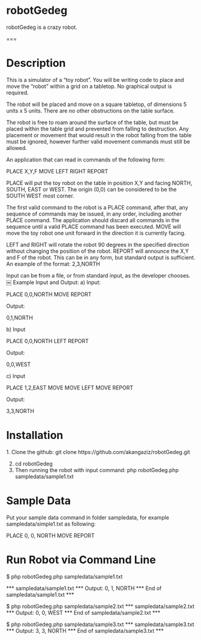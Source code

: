 robotGedeg
==========

robotGedeg is a crazy robot. 

===

<h1>Description</h1>
This is a simulator of a “toy robot”. You will be writing code to place and move the “robot” within a grid on a tabletop. No graphical output is required.

The robot will be placed and move on a square tabletop, of dimensions 5 units x 5 units.
There are no other obstructions on the table surface.

The robot is free to roam around the surface of the table, but must be placed within the table grid and prevented from falling to destruction. Any placement or movement that would result in the robot falling from the table must be ignored, however further valid movement commands must still be allowed.

An application that can read in commands of the following form:

PLACE X,Y,F
MOVE
LEFT
RIGHT
REPORT

PLACE will put the toy robot on the table in position X,Y and facing NORTH, SOUTH, EAST or WEST.
The origin (0,0) can be considered to be the SOUTH WEST most corner.

The first valid command to the robot is a PLACE command, after that, any sequence of commands may be issued, in any order, including another PLACE command. The application should discard all commands in the sequence until a valid PLACE command has been executed.
MOVE will move the toy robot one unit forward in the direction it is currently facing.

LEFT and RIGHT will rotate the robot 90 degrees in the specified direction without changing the position of the robot.
REPORT will announce the X,Y and F of the robot. This can be in any form, but standard output is sufficient. An example of the format: 2,3,NORTH

Input can be from a file, or from standard input, as the developer chooses.
￼
Example Input and Output:
a)
Input:

PLACE 0,0,NORTH
MOVE
REPORT

Output:

0,1,NORTH

b)
Input

PLACE 0,0,NORTH
LEFT
REPORT

Output:

0,0,WEST

c)
Input

PLACE 1,2,EAST
MOVE
MOVE
LEFT
MOVE
REPORT

Output:

3,3,NORTH

<h1>Installation</h1>
1. Clone the github:
	git clone https://github.com/akangaziz/robotGedeg.git

2. cd robotGedeg
3. Then running the robot with input command:
	php robotGedeg.php sampledata/sample1.txt

<h1>Sample Data </h1>
Put your sample data command in folder sampledata, for example sampledata/simple1.txt as following:

PLACE 0, 0, NORTH
MOVE
REPORT

<h1>Run Robot via Command Line</h1>

$ php robotGedeg.php sampledata/sample1.txt

*** sampledata/sample1.txt ***
Output: 0, 1, NORTH
*** End of sampledata/sample1.txt ***

$ php robotGedeg.php sampledata/sample2.txt
*** sampledata/sample2.txt ***
Output: 0, 0, WEST
*** End of sampledata/sample2.txt ***

$ php robotGedeg.php sampledata/sample3.txt
*** sampledata/sample3.txt ***
Output: 3, 3, NORTH
*** End of sampledata/sample3.txt ***

